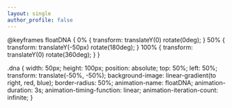 ```yaml
---
layout: single
author_profile: false
---
```

@keyframes floatDNA {
  0% {
    transform: translateY(0) rotate(0deg);
  }
  50% {
    transform: translateY(-50px) rotate(180deg);
  }
  100% {
    transform: translateY(0) rotate(360deg);
  }
}

.dna {
  width: 50px;
  height: 100px;
  position: absolute;
  top: 50%;
  left: 50%;
  transform: translate(-50%, -50%);
  background-image: linear-gradient(to right, red, blue);
  border-radius: 50%;
  animation-name: floatDNA;
  animation-duration: 3s;
  animation-timing-function: linear;
  animation-iteration-count: infinite;
}
